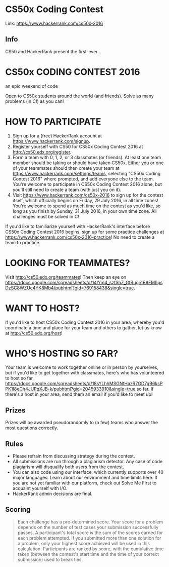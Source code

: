 # CS50x Coding Contest
Link: https://www.hackerrank.com/cs50x-2016

## Info

CS50 and HackerRank present the first-ever...

# CS50x CODING CONTEST 2016
an epic weekend of code

Open to CS50x students around the world (and friends). Solve as many problems (in C!) as you can!

# HOW TO PARTICIPATE

  1. Sign up for a (free) HackerRank account at https://www.hackerrank.com/signup.
  2. Register yourself with CS50 for CS50x Coding Contest 2016 at http://cs50.edx.org/register.
  3. Form a team with 0, 1, 2, or 3 classmates (or friends). At least one team member should be taking or should have taken CS50x. Either you or one of your teammates should then create your team at https://www.hackerrank.com/settings/teams, selecting "CS50x Coding Contest 2016" where prompted, and add everyone else to the team. You're welcome to participate in CS50x Coding Contest 2016 alone, but you'll still need to create a team (with just you on it).
  4. Visit https://www.hackerrank.com/cs50x-2016 to sign up for the contest itself, which officially begins on Friday, 29 July 2016, in all time zones! You're welcome to spend as much time on the contest as you'd like, so long as you finish by Sunday, 31 July 2016, in your own time zone. All challenges must be solved in C!

If you'd like to familiarize yourself with HackerRank's interface before CS50x Coding Contest 2016 begins, sign up for some practice challenges at https://www.hackerrank.com/cs50x-2016-practice! No need to create a team to practice.

# LOOKING FOR TEAMMATES?

Visit http://cs50.edx.org/teammates! Then keep an eye on https://docs.google.com/spreadsheets/d/14lYm4_sztShZ_GtBugrcB8FMhpsDzSC8WZUc4YK8Mb4/pubhtml?gid=769158438&single=true.

# WANT TO HOST?

If you'd like to host CS50x Coding Contest 2016 in your area, whereby you'd coordinate a time and place for your team and others to gather, let us know at http://cs50.edx.org/host!

# WHO'S HOSTING SO FAR?

Your team is welcome to work together online or in person by yourselves, but if you'd like to get together with classmates, here's who has volunteered to host so far, https://docs.google.com/spreadsheets/d/18sYLhhMSGNtHazR7OD7gB6ksPPK1I8eCh4JUPqXJB-k/pubhtml?gid=2045933910&single=true so far. If there's a host in your area, send them an email if you'd like to meet up!

## Prizes

Prizes will be awarded pseudorandomly to (a few) teams who answer the most questions correctly.
## Rules

* Please refrain from discussing strategy during the contest.
* All submissions are run through a plagiarism detector. Any case of code plagiarism will disqualify both users from the contest.
* You can also code using our interface, which currently supports over 40 major languages. Learn about our environment and time limits here. If you are not yet familiar with our platform, check out Solve Me First to acquaint yourself with I/O.
* HackerRank admin decisions are final.

## Scoring

>   Each challenge has a pre-determined score.
    Your score for a problem depends on the number of test cases your submission successfully passes.
    A participant's total score is the sum of the scores earned for each problem attempted. If you submitted more than one solution for a problem, only your highest score achieved will be used in this calculation.
    Participants are ranked by score, with the cumulative time taken (between the contest's start time and the time of your correct submission) used to break ties.

